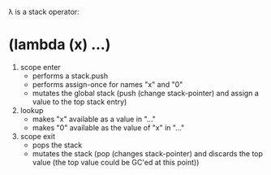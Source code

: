 λ is a stack operator:

# (lambda (x) ...)
1. scope enter
	- performs a stack.push 
	- performs assign-once for names "x" and "0"
	- mutates the global stack (push (change stack-pointer) and assign a value to the top stack entry)
2. lookup
	- makes "x" available as a value in "..."
	- makes "0" available as the value of "x" in "..."
3. scope exit
	- pops the stack
	- mutates the stack (pop (changes stack-pointer) and discards the top value (the top value could be GC'ed at this point))
